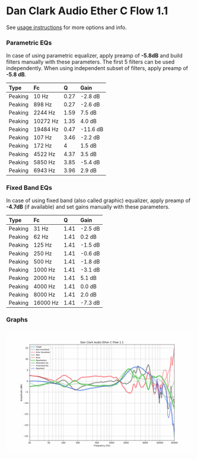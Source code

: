 # Dan Clark Audio Ether C Flow 1.1
See [usage instructions](https://github.com/jaakkopasanen/AutoEq#usage) for more options and info.

### Parametric EQs
In case of using parametric equalizer, apply preamp of **-5.8dB** and build filters manually
with these parameters. The first 5 filters can be used independently.
When using independent subset of filters, apply preamp of **-5.8 dB**.

| Type    | Fc       |    Q | Gain     |
|:--------|:---------|:-----|:---------|
| Peaking | 10 Hz    | 0.27 | -2.8 dB  |
| Peaking | 898 Hz   | 0.27 | -2.6 dB  |
| Peaking | 2244 Hz  | 1.59 | 7.5 dB   |
| Peaking | 10272 Hz | 1.35 | 4.0 dB   |
| Peaking | 19484 Hz | 0.47 | -11.6 dB |
| Peaking | 107 Hz   | 3.46 | -2.2 dB  |
| Peaking | 172 Hz   | 4    | 1.5 dB   |
| Peaking | 4522 Hz  | 4.37 | 3.5 dB   |
| Peaking | 5850 Hz  | 3.85 | -5.4 dB  |
| Peaking | 6943 Hz  | 3.96 | 2.9 dB   |

### Fixed Band EQs
In case of using fixed band (also called graphic) equalizer, apply preamp of **-4.7dB**
(if available) and set gains manually with these parameters.

| Type    | Fc       |    Q | Gain    |
|:--------|:---------|:-----|:--------|
| Peaking | 31 Hz    | 1.41 | -2.5 dB |
| Peaking | 62 Hz    | 1.41 | 0.2 dB  |
| Peaking | 125 Hz   | 1.41 | -1.5 dB |
| Peaking | 250 Hz   | 1.41 | -0.6 dB |
| Peaking | 500 Hz   | 1.41 | -1.8 dB |
| Peaking | 1000 Hz  | 1.41 | -3.1 dB |
| Peaking | 2000 Hz  | 1.41 | 5.1 dB  |
| Peaking | 4000 Hz  | 1.41 | 0.0 dB  |
| Peaking | 8000 Hz  | 1.41 | 2.0 dB  |
| Peaking | 16000 Hz | 1.41 | -7.3 dB |

### Graphs
![](./Dan%20Clark%20Audio%20Ether%20C%20Flow%201.1.png)
